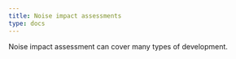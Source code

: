 ```yaml
---
title: Noise impact assessments
type: docs
---
```


Noise impact assessment can cover many types of development.
